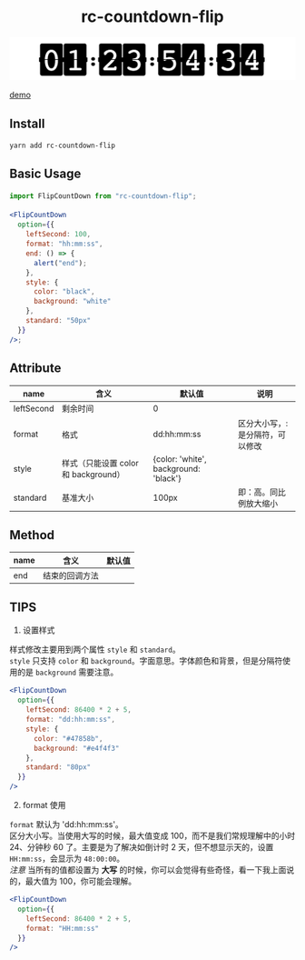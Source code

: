 <h1 align="center">
rc-countdown-flip
</h1>

![normal](./assets/normal.png)

[demo](https://kuckboy1994.github.io/rc-countdown-flip/)

## Install

```bash
yarn add rc-countdown-flip
```

## Basic Usage

```jsx
import FlipCountDown from "rc-countdown-flip";

<FlipCountDown
  option={{
    leftSecond: 100,
    format: "hh:mm:ss",
    end: () => {
      alert("end");
    },
    style: {
      color: "black",
      background: "white"
    },
    standard: "50px"
  }}
/>;
```

## Attribute

| name       | 含义                                 | 默认值                                | 说明                            |
| ---------- | ------------------------------------ | ------------------------------------- | ------------------------------- |
| leftSecond | 剩余时间                             | 0                                     |
| format     | 格式                                 | dd:hh:mm:ss                           | 区分大小写，:是分隔符，可以修改 |
| style      | 样式（只能设置 color 和 background） | {color: 'white', background: 'black'} |
| standard   | 基准大小                             | 100px                                 | 即：高。同比例放大缩小          |

## Method

| name | 含义           | 默认值 |
| ---- | -------------- | ------ |
| end  | 结束的回调方法 |        |

## TIPS

1. 设置样式

样式修改主要用到两个属性 `style` 和 `standard`。  
`style` 只支持 `color` 和 `background`。字面意思。字体颜色和背景，但是分隔符使用的是 `background` 需要注意。

```jsx
<FlipCountDown
  option={{
    leftSecond: 86400 * 2 + 5,
    format: "dd:hh:mm:ss",
    style: {
      color: "#47858b",
      background: "#e4f4f3"
    },
    standard: "80px"
  }}
/>
```

2. format 使用

`format` 默认为 'dd:hh:mm:ss'。  
区分大小写。当使用大写的时候，最大值变成 100，而不是我们常规理解中的小时 24、分钟秒 60 了。主要是为了解决如倒计时 2 天，但不想显示天的，设置 `HH:mm:ss`，会显示为 `48:00:00`。  
_注意_ 当所有的值都设置为 **大写** 的时候，你可以会觉得有些奇怪，看一下我上面说的，最大值为 100，你可能会理解。

```jsx
<FlipCountDown
  option={{
    leftSecond: 86400 * 2 + 5,
    format: "HH:mm:ss"
  }}
/>
```
